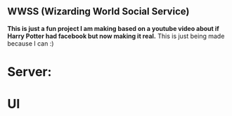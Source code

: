 ## WWSS (Wizarding World Social Service)

**This is just a fun project I am making based on a youtube video about if Harry Potter had facebook but now making it real.**
This is just being made because I can :)
# Server: 

# UI
